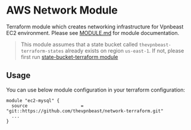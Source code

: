 # AWS Network Module
Terraform module which creates networking infrastructure for Vpnbeast EC2 environment. Please see [MODULE.md](MODULE.md) for module documentation.

> This module assumes that a state bucket called `thevpnbeast-terraform-states` already exists on region `us-east-1`. If not, please first run [state-bucket-terraform module](https://github.com/thevpnbeast/state-bucket-terraform) 

## Usage
You can use below module configuration in your terraform configuration:
```
module "ec2-mysql" {
  source                    = "git::https://github.com/thevpnbeast/network-terraform.git"
  ...
}
```